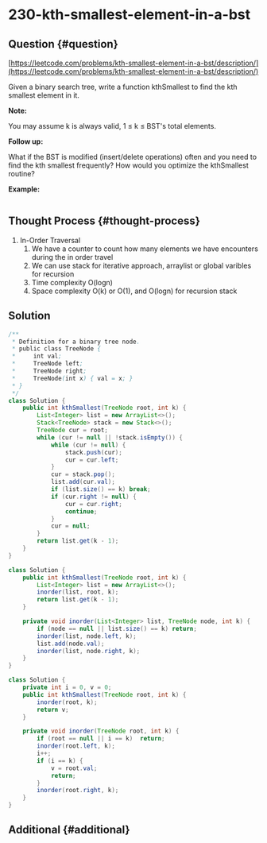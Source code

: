 # 230-kth-smallest-element-in-a-bst

## Question {#question}

[https://leetcode.com/problems/kth-smallest-element-in-a-bst/description/](https://leetcode.com/problems/kth-smallest-element-in-a-bst/description/)

Given a binary search tree, write a function kthSmallest to find the kth smallest element in it.

**Note:**

You may assume k is always valid, 1 ≤ k ≤ BST's total elements.

**Follow up:**

What if the BST is modified \(insert/delete operations\) often and you need to find the kth smallest frequently? How would you optimize the kthSmallest routine?

**Example:**

```text

```

## Thought Process {#thought-process}

1. In-Order Traversal
   1. We have a counter to count how many elements we have encounters during the in order travel
   2. We can use stack for iterative approach, arraylist or global varibles for recursion
   3. Time complexity O\(logn\)
   4. Space complexity O\(k\) or O\(1\), and O\(logn\) for recursion stack

## Solution

```java
/**
 * Definition for a binary tree node.
 * public class TreeNode {
 *     int val;
 *     TreeNode left;
 *     TreeNode right;
 *     TreeNode(int x) { val = x; }
 * }
 */
class Solution {
    public int kthSmallest(TreeNode root, int k) {
        List<Integer> list = new ArrayList<>();
        Stack<TreeNode> stack = new Stack<>();
        TreeNode cur = root;
        while (cur != null || !stack.isEmpty()) {
            while (cur != null) {
                stack.push(cur);
                cur = cur.left;
            }
            cur = stack.pop();
            list.add(cur.val);
            if (list.size() == k) break;
            if (cur.right != null) {
                cur = cur.right;
                continue;
            }
            cur = null;
        }
        return list.get(k - 1);
    }
}
```

```java
class Solution {
    public int kthSmallest(TreeNode root, int k) {
        List<Integer> list = new ArrayList<>();
        inorder(list, root, k);
        return list.get(k - 1);
    }

    private void inorder(List<Integer> list, TreeNode node, int k) {
        if (node == null || list.size() == k) return;
        inorder(list, node.left, k);
        list.add(node.val);
        inorder(list, node.right, k);
    }
}
```

```java
class Solution {
    private int i = 0, v = 0;
    public int kthSmallest(TreeNode root, int k) {
        inorder(root, k);
        return v;
    }

    private void inorder(TreeNode root, int k) {
        if (root == null || i == k)  return;
        inorder(root.left, k);
        i++;
        if (i == k) {
            v = root.val;
            return;
        }
        inorder(root.right, k);
    }
}
```

## Additional {#additional}

